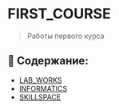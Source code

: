 # FIRST_COURSE
> Работы первого курса
## 📁 Содержание:
* [LAB_WORKS](https://github.com/podumai/NSU/tree/main/FIRST_COURSE/Lab_works)
* [INFORMATICS](https://github.com/podumai/NSU/tree/main/FIRST_COURSE/Informatics)
* [SKILLSPACE](https://github.com/podumai/NSU/tree/main/FIRST_COURSE/Skillspace)
